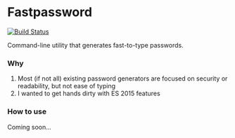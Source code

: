 # Fastpassword

[![Build Status](https://travis-ci.org/ZIJ/fastpassword.svg?branch=master)](https://travis-ci.org/ZIJ/fastpassword)

Command-line utility that generates fast-to-type passwords.

### Why
1. Most (if not all) existing password generators are focused on security or readability, but not ease of typing
2. I wanted to get hands dirty with ES 2015 features

### How to use
Coming soon...

